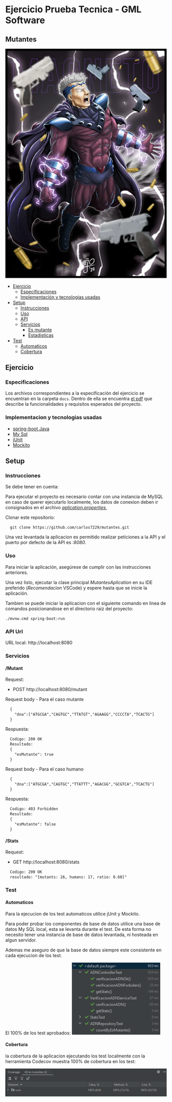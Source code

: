 # Ejercicio Prueba Tecnica - GML Software

## Mutantes
![Magneto_image](docs/magneto-original.webp)


- [Ejercicio](#ejercicio)
    - [Especificaciones](#especificaciones)
    - [Implementación y tecnologias usadas](#implementaci%C3%B3n-y-tecnologias-usadas)
- [Setup](#setup)
    - [Instrucciones](#instrucciones)
    - [Uso](#uso)
    - [API](#api)
    - [Servicios](#servicios)
        - [Es mutante](#es-mutante)
        - [Estadisticas](#estadisticas)
- [Test](#test)
    - [Automaticos](#automaticos)
    - [Cobertura](#cobertura)


## Ejercicio

### Especificaciones

Los archivos correspondientes a la especificación del ejercicio se encuentran en la carpeta `docs`. Dentro de ella
se encuentra [el pdf](./docs/PRUEBA_TECNICA_FULL_STACK.pdf) que describe la funcionalidades y requisitos esperados
del proyecto.

### Implementacion y tecnologias usadas

- [spring-boot Java](https://spring.io/projects/spring-boot)
- [My Sql](https://www.mysql.com)
- [jUnit](http://junit.org/junit5/)
- [Mockito](https://site.mockito.org)

## Setup

### Instrucciones
Se debe tener en cuenta:

Para ejecutar el proyecto es necesario contar con una instancia de MySQL en caso de querer ejecutarlo localmente, los datos de conexion deben ir consignados en el archivo  _[aplication.properties](./src/main/resources/application.properties)_,

Clonar este repositorio: 
```
  git clone https://github.com/carlos7229/mutantes.git
```

Una vez levantada la aplicacion es permitido realizar peticiones a la API y el puerto por defecto de la API es _:8080_.

### Uso

Para iniciar la aplicación, asegúrese de cumplir con las instrucciones anteriores.

Una vez listo, ejecutar la clase principal _MutantesAplication_ en su IDE preferido (_Recomendacion_ VSCode) y espere hasta que se inicie la aplicación.

Tambien se puede iniciar la aplicacion con el siguiente comando en linea de comandos posicionandose en el directorio raiz
del proyecto:
```
./mvnw.cmd spring-boot:run
```

### API Url
URL local: http://localhost:8080

### Servicios
#### /Mutant

Request:
- POST http://localhost:8080/mutant

Request body - Para el caso mutante

```
  {
    "dna":["ATGCGA","CAGTGC","TTATGT","AGAAGG","CCCCTA","TCACTG"]
  }
```

Respuesta:

```
  Codigo: 200 OK
  Resultado:
  {
    "esMutante": true
  }
```
Request body - Para el caso humano

```
  {
    "dna":["ATGCGA","CAGTGC","TTATTT","AGACGG","GCGTCA","TCACTG"]
  }
```

Respuesta:

```
  Codigo: 403 Forbidden
  Resultado:
  {
    "esMutante": false
  }
```

#### /Stats

Request:
- GET http://localhost:8080/stats

```
  Codigo: 200 OK
  resultado: "[mutants: 26, humans: 17, ratio: 0.60]"
```

### Test

#### Automaticos

Para la ejecucion de los test automaticos utilice jUnit y Mockito.

Para poder probar los componentes de base de datos utilice una base de datos My SQL local, esta se levanta durante
el test.
De esta forma no necesito tener una instancia de base de datos levantada, ni hosteada en algun servidor.

Ademas me aseguro de que la base de datos siempre este consistente en cada ejecucion de los test.

El 100% de los test aprobados:
![test](./docs/Test.png)


#### Cobertura

la cobertura de la aplicacion ejecutando los test localmente con la herramienta
Codecov muestra 100% de cobertura en los test:

![coverage](./docs/Coverage.png)

